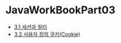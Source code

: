 # JavaWorkBookPart03

- [3.1 세션과 필터](https://github.com/DS0708/JavaWorkBookPart03/blob/main/md/3-1.md)
- [3.2 사용자 정의 쿠키(Cookie)](https://github.com/DS0708/JavaWorkBookPart03/blob/main/md/3-2.md)
